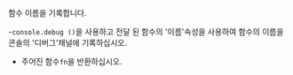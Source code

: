 함수 이름을 기록합니다.

-`console.debug ()`을 사용하고 전달 된 함수의 '이름'속성을 사용하여 함수의 이름을 콘솔의 '디버그'채널에 기록하십시오.
- 주어진 함수`fn`을 반환하십시오.